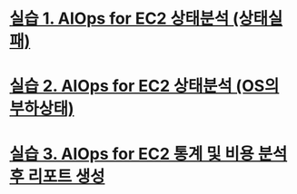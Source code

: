 # [실습 1. AIOps for EC2 상태분석 (상태실패)](README-01.md)
# [실습 2. AIOps for EC2 상태분석 (OS의 부하상태)](README-02.md)
# [실습 3. AIOps for EC2 통계 및 비용 분석후 리포트 생성](READEME-03.md)
